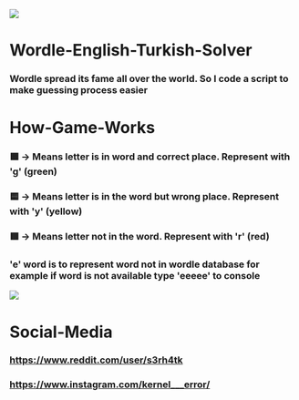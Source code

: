 <img src="https://www.nytimes.com/games/wordle/images/NYT-Wordle-Meta.png"></img>
# Wordle-English-Turkish-Solver

### Wordle spread its fame all over the world. So I code a script to make guessing process easier 

# How-Game-Works
### 🟩 -> Means letter is in word and correct place. Represent with 'g' (green) 
### 🟨 -> Means letter is in the word but wrong place. Represent with 'y' (yellow) 
### 🟥 -> Means letter not in the word. Represent with 'r' (red)
### 'e' word is to represent word not in wordle database for example if word is not available type 'eeeee' to console


<img src="https://user-images.githubusercontent.com/90270116/156395368-4810df50-ccda-4e59-a370-672c30e04c6c.png"></img>
# Social-Media
### https://www.reddit.com/user/s3rh4tk
### https://www.instagram.com/kernel___error/

